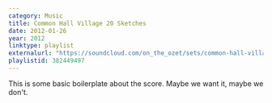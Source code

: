 ```yaml
---
category: Music
title: Common Hall Village 20 Sketches
date: 2012-01-26
year: 2012
linktype: playlist
externalurl: "https://soundcloud.com/on_the_ozet/sets/common-hall-village-20-sketches"
playlistid: 382449497
---
```


This is some basic boilerplate about the score.  Maybe we want it, maybe we don't.

